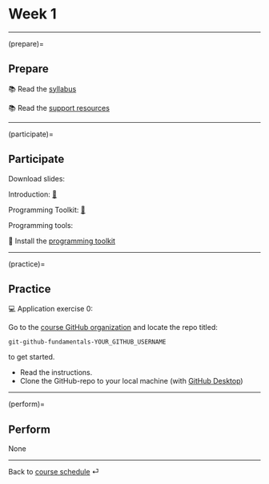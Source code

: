 # Week 1


---

(prepare)=
## Prepare

📚 Read the [syllabus](../docs/course-syllabus.md)


📚 Read the [support resources](../docs/course-support.md)

---

(participate)=
## Participate

Download slides:

Introduction: [📑](https://docs.google.com/presentation/d/14mDixoFHReJhc7D3G0ooC_CZJ8R14AcjJLXqFfUmKgo/export/pdf)


Programming Toolkit: [📑](https://docs.google.com/presentation/d/1AHDCyelaOumvZ9-MRLEaSGCulXvvo-hcoFRrTESQW-c/export/pdf)


Programming tools:

💾 Install the [programming toolkit](../docs/programming-toolkit.md)


---

(practice)=
## Practice

💻 Application exercise 0: 

Go to the [course GitHub organization](https://github.com/orgs/om2-ws22/repositories) and locate the repo titled:

`git-github-fundamentals-YOUR_GITHUB_USERNAME` 

to get started.

- Read the instructions.
- Clone the GitHub-repo to your local machine (with [GitHub Desktop](https://docs.github.com/en/repositories/creating-and-managing-repositories/cloning-a-repository))


---

(perform)=
## Perform

None

---

Back to [course schedule](../docs/course-schedule.md) ⏎